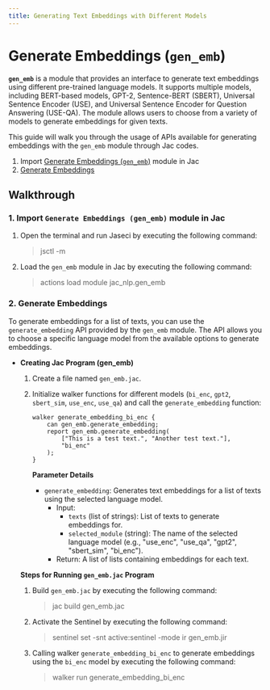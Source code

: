 ```yaml
---
title: Generating Text Embeddings with Different Models
---
```


# **Generate Embeddings (`gen_emb`)**
**`gen_emb`** is a module that provides an interface to generate text embeddings using different pre-trained language models. It supports multiple models, including BERT-based models, GPT-2, Sentence-BERT (SBERT), Universal Sentence Encoder (USE), and Universal Sentence Encoder for Question Answering (USE-QA). The module allows users to choose from a variety of models to generate embeddings for given texts.

This guide will walk you through the usage of APIs available for generating embeddings with the `gen_emb` module through Jac codes.

1. Import [Generate Embeddings (`gen_emb`)](#1-import-generate-embeddings-genemb-module-in-jac) module in Jac
2. [Generate Embeddings](#2-generate-embeddings)

## **Walkthrough**

### **1. Import `Generate Embeddings (gen_emb)` module in Jac**
1. Open the terminal and run Jaseci by executing the following command:
   > jsctl -m

2. Load the `gen_emb` module in Jac by executing the following command:
   > actions load module jac_nlp.gen_emb

### **2. Generate Embeddings**
To generate embeddings for a list of texts, you can use the `generate_embedding` API provided by the `gen_emb` module. The API allows you to choose a specific language model from the available options to generate embeddings.

* **Creating Jac Program (gen_emb)**
  1. Create a file named `gen_emb.jac`.

  2. Initialize walker functions for different models (`bi_enc`, `gpt2`, `sbert_sim`, `use_enc`, `use_qa`) and call the `generate_embedding` function:
     ```jac
     walker generate_embedding_bi_enc {
         can gen_emb.generate_embedding;
         report gen_emb.generate_embedding(
             ["This is a test text.", "Another test text."],
             "bi_enc"
         );
     }
     ```
     **Parameter Details**
     * `generate_embedding`: Generates text embeddings for a list of texts using the selected language model.
         * Input:
           * `texts` (list of strings): List of texts to generate embeddings for.
           * `selected_module` (string): The name of the selected language model (e.g., "use_enc", "use_qa", "gpt2", "sbert_sim", "bi_enc").
         * Return: A list of lists containing embeddings for each text.

  **Steps for Running `gen_emb.jac` Program**
  1. Build `gen_emb.jac` by executing the following command:
     > jac build gen_emb.jac

  2. Activate the Sentinel by executing the following command:
     > sentinel set -snt active:sentinel -mode ir gen_emb.jir

  3. Calling walker `generate_embedding_bi_enc` to generate embeddings using the `bi_enc` model by executing the following command:
     > walker run generate_embedding_bi_enc
